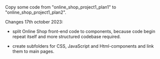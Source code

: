 

Copy some code from "online_shop_project1_plan1" to "online_shop_project1_plan2". 

Changes 17th october 2023:

- split Online Shop front-end code to components, because code begin repeat itself and more structured codebase required.

- create subfolders for CSS, JavaScript and Html-components and link them to main pages.
